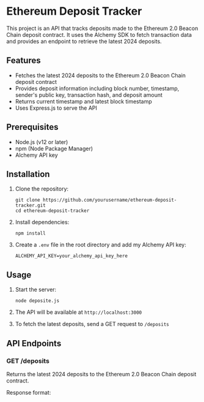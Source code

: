 

# Ethereum Deposit Tracker

This project is an API that tracks deposits made to the Ethereum 2.0 Beacon Chain deposit contract. It uses the Alchemy SDK to fetch transaction data and provides an endpoint to retrieve the latest 2024 deposits.

## Features

- Fetches the latest 2024 deposits to the Ethereum 2.0 Beacon Chain deposit contract
- Provides deposit information including block number, timestamp, sender's public key, transaction hash, and deposit amount
- Returns current timestamp and latest block timestamp
- Uses Express.js to serve the API

## Prerequisites

- Node.js (v12 or later)
- npm (Node Package Manager)
- Alchemy API key

## Installation

1. Clone the repository:
   ```
   git clone https://github.com/yourusername/ethereum-deposit-tracker.git
   cd ethereum-deposit-tracker
   ```

2. Install dependencies:
   ```
   npm install
   ```

3. Create a `.env` file in the root directory and add my Alchemy API key:
   ```
   ALCHEMY_API_KEY=your_alchemy_api_key_here
   ```

## Usage

1. Start the server:
   ```
   node deposite.js
   ```

2. The API will be available at `http://localhost:3000`

3. To fetch the latest deposits, send a GET request to `/deposits`

## API Endpoints

### GET /deposits

Returns the latest 2024 deposits to the Ethereum 2.0 Beacon Chain deposit contract.

Response format:
